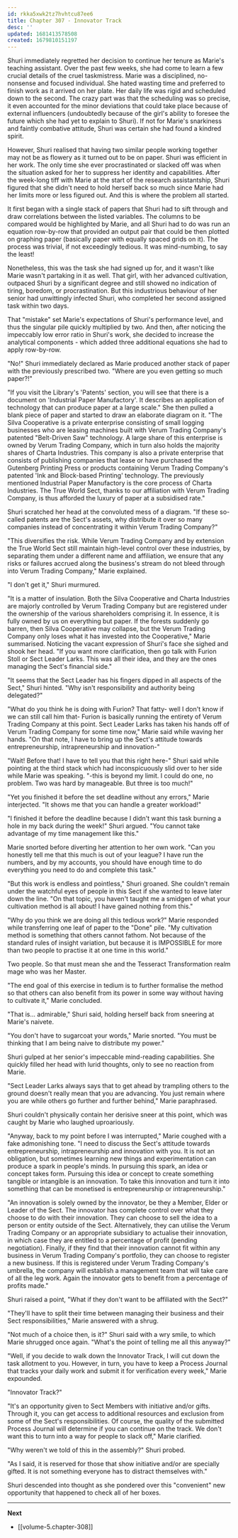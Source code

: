 ```yaml
---
id: rkka5xwk2tz7hvhtcu87ee6
title: Chapter 307 - Innovator Track
desc: ''
updated: 1681413578508
created: 1679810151197
---
```


Shuri immediately regretted her decision to continue her tenure as Marie's teaching assistant. Over the past few weeks, she had come to learn a few crucial details of the cruel taskmistress. Marie was a disciplined, no-nonsense and focused individual. She hated wasting time and preferred to finish work as it arrived on her plate. Her daily life was rigid and scheduled down to the second. The crazy part was that the scheduling was so precise, it even accounted for the minor deviations that could take place because of external influencers (undoubtedly because of the girl's ability to foresee the future which she had yet to explain to Shuri). If not for Marie's snarkiness and faintly combative attitude, Shuri was certain she had found a kindred spirit.

However, Shuri realised that having two similar people working together may not be as flowery as it turned out to be on paper. Shuri was efficient in her work. The only time she ever procrastinated or slacked off was when the situation asked for her to suppress her identity and capabilities. After the week-long tiff with Marie at the start of the research assistantship, Shuri figured that she didn't need to hold herself back so much since Marie had her limits more or less figured out. And this is where the problem all started.

It first began with a single stack of papers that Shuri had to sift through and draw correlations between the listed variables. The columns to be compared would be highlighted by Marie, and all Shuri had to do was run an equation row-by-row that provided an output pair that could be then plotted on graphing paper (basically paper with equally spaced grids on it). The process was trivial, if not exceedingly tedious. It was mind-numbing, to say the least!

Nonetheless, this was the task she had signed up for, and it wasn't like Marie wasn't partaking in it as well. That girl, with her advanced cultivation, outpaced Shuri by a significant degree and still showed no indication of tiring, boredom, or procrastination. But this industrious behaviour of her senior had unwittingly infected Shuri, who completed her second assigned task within two days.

That "mistake" set Marie's expectations of Shuri's performance level, and thus the singular pile quickly multiplied by two. And then, after noticing the impeccably low error ratio in Shuri's work, she decided to increase the analytical components - which added three additional equations she had to apply row-by-row.

"No!" Shuri immediately declared as Marie produced another stack of paper with the previously prescribed two. "Where are you even getting so much paper?!"

"If you visit the Library's 'Patents' section, you will see that there is a document on 'Industrial Paper Manufactory'. It describes an application of technology that can produce paper at a large scale." She then pulled a blank piece of paper and started to draw an elaborate diagram on it. "The Silva Cooperative is a private enterprise consisting of small logging businesses who are leasing machines built with Verum Trading Company's patented "Belt-Driven Saw" technology. A large share of this enterprise is owned by Verum Trading Company, which in turn also holds the majority shares of Charta Industries. This company is also a private enterprise that consists of publishing companies that lease or have purchased the Gutenberg Printing Press or products containing Verum Trading Company's patented 'Ink and Block-based Printing' technology. The previously mentioned Industrial Paper Manufactory is the core process of Charta Industries. The True World Sect, thanks to our affiliation with Verum Trading Company, is thus afforded the luxury of paper at a subsidised rate."

Shuri scratched her head at the convoluted mess of a diagram. "If these so-called patents are the Sect's assets, why distribute it over so many companies instead of concentrating it within Verum Trading Company?"

"This diversifies the risk. While Verum Trading Company and by extension the True World Sect still maintain high-level control over these industries, by separating them under a different name and affiliation, we ensure that any risks or failures accrued along the business's stream do not bleed through into Verum Trading Company," Marie explained.

"I don't get it," Shuri murmured.

"It is a matter of insulation. Both the Silva Cooperative and Charta Industries are majorly controlled by Verum Trading Company but are registered under the ownership of the various shareholders comprising it. In essence, it is fully owned by us on everything but paper. If the forests suddenly go barren, then Silva Cooperative may collapse, but the Verum Trading Company only loses what it has invested into the Cooperative," Marie summarised. Noticing the vacant expression of Shuri's face she sighed and shook her head. "If you want more clarification, then go talk with Furion Stoll or Sect Leader Larks. This was all their idea, and they are the ones managing the Sect's financial side."

"It seems that the Sect Leader has his fingers dipped in all aspects of the Sect," Shuri hinted. "Why isn't responsibility and authority being delegated?"

"What do you think he is doing with Furion? That fatty- well I don't know if we can still call him that- Furion is basically running the entirety of Verum Trading Company at this point. Sect Leader Larks has taken his hands off of Verum Trading Company for some time now," Marie said while waving her hands. "On that note, I have to bring up the Sect's attitude towards entrepreneurship, intrapreneurship and innovation-"

"Wait! Before that! I have to tell you that this right here-" Shuri said while pointing at the third stack which had inconspicuously slid over to her side while Marie was speaking. "-this is beyond my limit. I could do one, no problem. Two was hard by manageable. But three is too much!"

"Yet you finished it before the set deadline without any errors," Marie interjected. "It shows me that you can handle a greater workload!"

"I finished it before the deadline because I didn't want this task burning a hole in my back during the week!" Shuri argued. "You cannot take advantage of my time management like this."

Marie snorted before diverting her attention to her own work. "Can you honestly tell me that this much is out of your league? I have run the numbers, and by my accounts, you should have enough time to do everything you need to do and complete this task."

"But this work is endless and pointless," Shuri groaned. She couldn't remain under the watchful eyes of people in this Sect if she wanted to leave later down the line. "On that topic, you haven't taught me a smidgen of what your cultivation method is all about! I have gained nothing from this."

"Why do you think we are doing all this tedious work?" Marie responded while transferring one leaf of paper to the "Done" pile. "My cultivation method is something that others cannot fathom. Not because of the standard rules of insight variation, but because it is IMPOSSIBLE for more than two people to practise it at one time in this world."

Two people. So that must mean she and the Tesseract Transformation realm mage who was her Master.

"The end goal of this exercise in tedium is to further formalise the method so that others can also benefit from its power in some way without having to cultivate it," Marie concluded.

"That is... admirable," Shuri said, holding herself back from sneering at Marie's naivete.

"You don't have to sugarcoat your words," Marie snorted. "You must be thinking that I am being naive to distribute my power."

Shuri gulped at her senior's impeccable mind-reading capabilities. She quickly filled her head with lurid thoughts, only to see no reaction from Marie.

"Sect Leader Larks always says that to get ahead by trampling others to the ground doesn't really mean that you are advancing. You just remain where you are while others go further and further behind," Marie paraphrased.

Shuri couldn't physically contain her derisive sneer at this point, which was caught by Marie who laughed uproariously.

"Anyway, back to my point before I was interrupted," Marie coughed with a fake admonishing tone. "I need to discuss the Sect's attitude towards entrepreneurship, intrapreneurship and innovation with you. It is not an obligation, but sometimes learning new things and experimentation can produce a spark in people's minds. In pursuing this spark, an idea or concept takes form. Pursuing this idea or concept to create something tangible or intangible is an innovation. To take this innovation and turn it into something that can be monetised is entrepreneurship or intrapreneurship."

"An innovation is solely owned by the innovator, be they a Member, Elder or Leader of the Sect. The innovator has complete control over what they choose to do with their innovation. They can choose to sell the idea to a person or entity outside of the Sect. Alternatively, they can utilise the Verum Trading Company or an appropriate subsidiary to actualise their innovation, in which case they are entitled to a percentage of profit (pending negotiation). Finally, if they find that their innovation cannot fit within any business in Verum Trading Company's portfolio, they can choose to register a new business. If this is registered under Verum Trading Company's umbrella, the company will establish a management team that will take care of all the leg work. Again the innovator gets to benefit from a percentage of profits made."

Shuri raised a point, "What if they don't want to be affiliated with the Sect?"

"They'll have to split their time between managing their business and their Sect responsibilities," Marie answered with a shrug.

"Not much of a choice then, is it?" Shuri said with a wry smile, to which Marie shrugged once again. "What's the point of telling me all this anyway?"

"Well, if you decide to walk down the Innovator Track, I will cut down the task allotment to you. However, in turn, you have to keep a Process Journal that tracks your daily work and submit it for verification every week," Marie expounded.

"Innovator Track?"

"It's an opportunity given to Sect Members with initiative and/or gifts. Through it, you can get access to additional resources and exclusion from some of the Sect's responsibilities. Of course, the quality of the submitted Process Journal will determine if you can continue on the track. We don't want this to turn into a way for people to slack off," Marie clarified.

"Why weren't we told of this in the assembly?" Shuri probed.

"As I said, it is reserved for those that show initiative and/or are specially gifted. It is not something everyone has to distract themselves with."

Shuri descended into thought as she pondered over this "convenient" new opportunity that happened to check all of her boxes.

____

**Next**
* [[volume-5.chapter-308]]